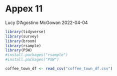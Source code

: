 Appex 11
================
Lucy D’Agostino McGowan
2022-04-04

``` r
library(tidyverse)
library(survey)
library(broom)
library(rsample)
library(PSW)
#install.packages("rsample")
#install.packages("PSW")
```

``` r
coffee_town_df <- read_csv("coffee_town_df.csv")
```
